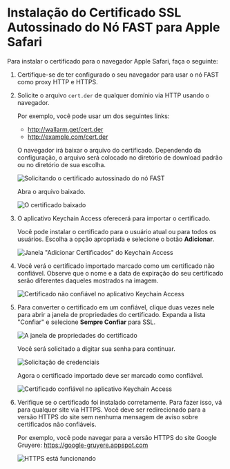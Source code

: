 [img-cert-request]:         ../../../images/fast/ssl/common/browsers-ssl/safari-ssl/s-certificate-request.png
[img-downloaded-cert]:      ../../../images/fast/ssl/common/browsers-ssl/safari-ssl/s-downloaded-certificate.png
[img-keychain-import]:      ../../../images/fast/ssl/common/browsers-ssl/safari-ssl/s-keychain-prompt.png
[img-untrusted-cert]:       ../../../images/fast/ssl/common/browsers-ssl/safari-ssl/s-keychain-untrusted-certificate.png
[img-cert-properties]:      ../../../images/fast/ssl/common/browsers-ssl/safari-ssl/s-keychain-certificate-properties.png
[img-credentials-prompt]:   ../../../images/fast/ssl/common/browsers-ssl/safari-ssl/s-keychain-credentials-prompt.png
[img-trusted-cert]:         ../../../images/fast/ssl/common/browsers-ssl/safari-ssl/s-keychain-trusted-certificate.png
[img-https-ok]:             ../../../images/fast/ssl/common/browsers-ssl/safari-ssl/s-https-ok.png

#   Instalação do Certificado SSL Autossinado do Nó FAST para Apple Safari

Para instalar o certificado para o navegador Apple Safari, faça o seguinte:

1.  Certifique-se de ter configurado o seu navegador para usar o nó FAST como proxy HTTP e HTTPS.

2.  Solicite o arquivo `cert.der` de qualquer domínio via HTTP usando o navegador.

    Por exemplo, você pode usar um dos seguintes links:

    * <http://wallarm.get/cert.der>
    * <http://example.com/cert.der>

    O navegador irá baixar o arquivo do certificado. Dependendo da configuração, o arquivo será colocado no diretório de download padrão ou no diretório de sua escolha.
    
    ![Solicitando o certificado autossinado do nó FAST][img-cert-request]
    
    Abra o arquivo baixado.

    ![O certificado baixado][img-downloaded-cert]

3.  O aplicativo Keychain Access oferecerá para importar o certificado.  

    Você pode instalar o certificado para o usuário atual ou para todos os usuários. Escolha a opção apropriada e selecione o botão **Adicionar**.

    ![Janela "Adicionar Certificados" do Keychain Access][img-keychain-import]

4.  Você verá o certificado importado marcado como um certificado não confiável. Observe que o nome e a data de expiração do seu certificado serão diferentes daqueles mostrados na imagem.

    ![Certificado não confiável no aplicativo Keychain Access][img-untrusted-cert]

5.  Para converter o certificado em um confiável, clique duas vezes nele para abrir a janela de propriedades do certificado. Expanda a lista "Confiar" e selecione **Sempre Confiar** para SSL.

    ![A janela de propriedades do certificado][img-cert-properties]

    Você será solicitado a digitar sua senha para continuar.

    ![Solicitação de credenciais][img-credentials-prompt]

    Agora o certificado importado deve ser marcado como confiável.
    
    ![Certificado confiável no aplicativo Keychain Access][img-trusted-cert]

6.  Verifique se o certificado foi instalado corretamente. Para fazer isso, vá para qualquer site via HTTPS. Você deve ser redirecionado para a versão HTTPS do site sem nenhuma mensagem de aviso sobre certificados não confiáveis.

    Por exemplo, você pode navegar para a versão HTTPS do site Google Gruyere:
    <https://google-gruyere.appspot.com>

    ![HTTPS está funcionando][img-https-ok]